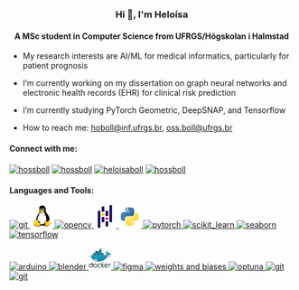 <h3 align="center">Hi 👋, I'm Heloísa</h3>
<h4 align="center">A MSc student in Computer Science from UFRGS/Högskolan i Halmstad</h3>

- My research interests are AI/ML for medical informatics, particularly for patient prognosis

- I’m currently working on my dissertation on graph neural networks and electronic health records (EHR) for clinical risk prediction

- I’m currently studying PyTorch Geometric, DeepSNAP, and Tensorflow

- How to reach me: hoboll@inf.ufrgs.br, oss.boll@ufrgs.br

<h4 align="left">Connect with me:</h4>
<p align="left">
<a href="https://twitter.com/hossboll" target="blank"><img align="center" src="https://raw.githubusercontent.com/rahuldkjain/github-profile-readme-generator/master/src/images/icons/Social/twitter.svg" alt="hossboll" height="30" width="40" /></a>
<a href="https://linkedin.com/in/hossboll" target="blank"><img align="center" src="https://raw.githubusercontent.com/rahuldkjain/github-profile-readme-generator/master/src/images/icons/Social/linked-in-alt.svg" alt="hossboll" height="30" width="40" /></a>
<a href="https://instagram.com/heloisaboll" target="blank"><img align="center" src="https://raw.githubusercontent.com/rahuldkjain/github-profile-readme-generator/master/src/images/icons/Social/instagram.svg" alt="heloisaboll" height="30" width="40" /></a>
<a href="https://www.youtube.com/c/hossboll" target="blank"><img align="center" src="https://raw.githubusercontent.com/rahuldkjain/github-profile-readme-generator/master/src/images/icons/Social/youtube.svg" alt="hossboll" height="30" width="40" /></a>
</p>

<h4 align="left">Languages and Tools:</h4>
<a href="https://git-scm.com/" target="_blank" rel="noreferrer"> <img src="https://www.vectorlogo.zone/logos/git-scm/git-scm-icon.svg" alt="git" width="40" height="40"/> </a> <a href="https://www.linux.org/" target="_blank" rel="noreferrer"> <img src="https://raw.githubusercontent.com/devicons/devicon/master/icons/linux/linux-original.svg" alt="linux" width="40" height="40"/> </a> <a href="https://opencv.org/" target="_blank" rel="noreferrer"> <img src="https://www.vectorlogo.zone/logos/opencv/opencv-icon.svg" alt="opencv" width="40" height="40"/> </a> <a href="https://pandas.pydata.org/" target="_blank" rel="noreferrer"> <img src="https://raw.githubusercontent.com/devicons/devicon/2ae2a900d2f041da66e950e4d48052658d850630/icons/pandas/pandas-original.svg" alt="pandas" width="40" height="40"/> </a> <a href="https://www.python.org" target="_blank" rel="noreferrer"> <img src="https://raw.githubusercontent.com/devicons/devicon/master/icons/python/python-original.svg" alt="python" width="40" height="40"/> </a> <a href="https://pytorch.org/" target="_blank" rel="noreferrer"> <img src="https://www.vectorlogo.zone/logos/pytorch/pytorch-icon.svg" alt="pytorch" width="40" height="40"/> </a> <a href="https://scikit-learn.org/" target="_blank" rel="noreferrer"> <img src="https://upload.wikimedia.org/wikipedia/commons/0/05/Scikit_learn_logo_small.svg" alt="scikit_learn" width="40" height="40"/> </a> <a href="https://seaborn.pydata.org/" target="_blank" rel="noreferrer"> <img src="https://seaborn.pydata.org/_images/logo-mark-lightbg.svg" alt="seaborn" width="40" height="40"/> </a> <a href="https://www.tensorflow.org" target="_blank" rel="noreferrer"> <img src="https://www.vectorlogo.zone/logos/tensorflow/tensorflow-icon.svg" alt="tensorflow" width="40" height="40"/> </a> <p align="left"> <a href="https://www.arduino.cc/" target="_blank" rel="noreferrer"> <img src="https://cdn.worldvectorlogo.com/logos/arduino-1.svg" alt="arduino" width="40" height="40"/> </a> <a href="https://www.blender.org/" target="_blank" rel="noreferrer"> <img src="https://download.blender.org/branding/community/blender_community_badge_white.svg" alt="blender" width="40" height="40"/> </a> <a href="https://www.docker.com/" target="_blank" rel="noreferrer"> <img src="https://raw.githubusercontent.com/devicons/devicon/master/icons/docker/docker-original-wordmark.svg" alt="docker" width="40" height="40"/> </a> <a href="https://www.figma.com/" target="_blank" rel="noreferrer"> <img src="https://www.vectorlogo.zone/logos/figma/figma-icon.svg" alt="figma" width="40" height="40"/> </a> <a href="https://wandb.ai/" target="_blank" rel="noreferrer"> <img src="https://wandb.ai/logo.png" alt="weights and biases" width="40" height="40"/> </a> <a href="https://www.optuna.org/" target="_blank" rel="noreferrer"> <img src="https://avatars.githubusercontent.com/u/57251745?s=280&v=4" alt="optuna" width="40" height="40"/> </a> <a href="https://docs.llamaindex.ai/en/stable/" target="_blank" rel="noreferrer"> <img src="https://avatars.githubusercontent.com/u/130722866?v=4" alt="git" width="40" height="40"/> </a> <a href="https://huggingface.co/" target="_blank" rel="noreferrer"> <img src="https://workable-application-form.s3.amazonaws.com/advanced/production/61557f91d9510741dc62e7f8/c3635b59-a3d2-444a-b636-a9d0061dcdde" alt="git" width="40" height="40"/> </a> </p>

